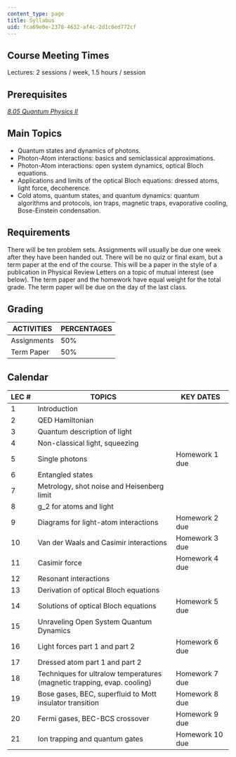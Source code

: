 ```yaml
---
content_type: page
title: Syllabus
uid: fca69e0e-2378-4632-af4c-2d1c0ed772cf
---
```


Course Meeting Times
--------------------

Lectures: 2 sessions / week, 1.5 hours / session

Prerequisites
-------------

_[_8.05 Quantum Physics II_](/courses/8-05-quantum-physics-ii-fall-2013/)_ 

Main Topics
-----------

*   Quantum states and dynamics of photons.
*   Photon-Atom interactions: basics and semiclassical approximations.
*   Photon-Atom interactions: open system dynamics, optical Bloch equations.
*   Applications and limits of the optical Bloch equations: dressed atoms, light force, decoherence.
*   Cold atoms, quantum states, and quantum dynamics: quantum algorithms and protocols, ion traps, magnetic traps, evaporative cooling, Bose-Einstein condensation.

Requirements
------------

There will be ten problem sets. Assignments will usually be due one week after they have been handed out. There will be no quiz or final exam, but a term paper at the end of the course. This will be a paper in the style of a publication in Physical Review Letters on a topic of mutual interest (see below). The term paper and the homework have equal weight for the total grade. The term paper will be due on the day of the last class.

Grading
-------

| ACTIVITIES | PERCENTAGES |
| --- | --- |
| Assignments | 50% |
| Term Paper | 50% 

Calendar
--------

| LEC # | TOPICS | KEY DATES |
| --- | --- | --- |
| 1 | Introduction | &nbsp; |
| 2 | QED Hamiltonian | &nbsp; |
| 3 | Quantum description of light | &nbsp; |
| 4 | Non-classical light, squeezing | &nbsp; |
| 5 | Single photons | Homework 1 due |
| 6 | Entangled states | &nbsp; |
| 7 | Metrology, shot noise and Heisenberg limit | &nbsp; |
| 8 | g\_2 for atoms and light | &nbsp; |
| 9 | Diagrams for light-atom interactions | Homework 2 due |
| 10 | Van der Waals and Casimir interactions | Homework 3 due |
| 11 | Casimir force | Homework 4 due |
| 12 | Resonant interactions | &nbsp; |
| 13 | Derivation of optical Bloch equations | &nbsp; |
| 14 | Solutions of optical Bloch equations | Homework 5 due |
| 15 | Unraveling Open System Quantum Dynamics | &nbsp; |
| 16 | Light forces part 1 and part 2 | Homework 6 due |
| 17 | Dressed atom part 1 and part 2 | &nbsp; |
| 18 | Techniques for ultralow temperatures (magnetic trapping, evap. cooling) | Homework 7 due |
| 19 | Bose gases, BEC, superfluid to Mott insulator transition | Homework 8 due |
| 20 | Fermi gases, BEC-BCS crossover | Homework 9 due |
| 21 | Ion trapping and quantum gates | Homework 10 due